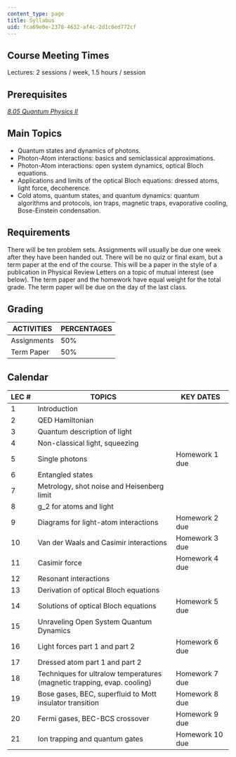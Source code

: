 ```yaml
---
content_type: page
title: Syllabus
uid: fca69e0e-2378-4632-af4c-2d1c0ed772cf
---
```


Course Meeting Times
--------------------

Lectures: 2 sessions / week, 1.5 hours / session

Prerequisites
-------------

_[_8.05 Quantum Physics II_](/courses/8-05-quantum-physics-ii-fall-2013/)_ 

Main Topics
-----------

*   Quantum states and dynamics of photons.
*   Photon-Atom interactions: basics and semiclassical approximations.
*   Photon-Atom interactions: open system dynamics, optical Bloch equations.
*   Applications and limits of the optical Bloch equations: dressed atoms, light force, decoherence.
*   Cold atoms, quantum states, and quantum dynamics: quantum algorithms and protocols, ion traps, magnetic traps, evaporative cooling, Bose-Einstein condensation.

Requirements
------------

There will be ten problem sets. Assignments will usually be due one week after they have been handed out. There will be no quiz or final exam, but a term paper at the end of the course. This will be a paper in the style of a publication in Physical Review Letters on a topic of mutual interest (see below). The term paper and the homework have equal weight for the total grade. The term paper will be due on the day of the last class.

Grading
-------

| ACTIVITIES | PERCENTAGES |
| --- | --- |
| Assignments | 50% |
| Term Paper | 50% 

Calendar
--------

| LEC # | TOPICS | KEY DATES |
| --- | --- | --- |
| 1 | Introduction | &nbsp; |
| 2 | QED Hamiltonian | &nbsp; |
| 3 | Quantum description of light | &nbsp; |
| 4 | Non-classical light, squeezing | &nbsp; |
| 5 | Single photons | Homework 1 due |
| 6 | Entangled states | &nbsp; |
| 7 | Metrology, shot noise and Heisenberg limit | &nbsp; |
| 8 | g\_2 for atoms and light | &nbsp; |
| 9 | Diagrams for light-atom interactions | Homework 2 due |
| 10 | Van der Waals and Casimir interactions | Homework 3 due |
| 11 | Casimir force | Homework 4 due |
| 12 | Resonant interactions | &nbsp; |
| 13 | Derivation of optical Bloch equations | &nbsp; |
| 14 | Solutions of optical Bloch equations | Homework 5 due |
| 15 | Unraveling Open System Quantum Dynamics | &nbsp; |
| 16 | Light forces part 1 and part 2 | Homework 6 due |
| 17 | Dressed atom part 1 and part 2 | &nbsp; |
| 18 | Techniques for ultralow temperatures (magnetic trapping, evap. cooling) | Homework 7 due |
| 19 | Bose gases, BEC, superfluid to Mott insulator transition | Homework 8 due |
| 20 | Fermi gases, BEC-BCS crossover | Homework 9 due |
| 21 | Ion trapping and quantum gates | Homework 10 due